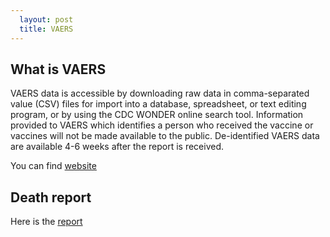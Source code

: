 ```yaml
---
  layout: post
  title: VAERS
---
```

    
## What is VAERS  

VAERS data is accessible by downloading raw data in comma-separated value (CSV) files for import into a database, spreadsheet, or text editing program, or by using the CDC WONDER online search tool. Information provided to VAERS which identifies a person who received the vaccine or vaccines will not be made available to the public. De-identified VAERS data are available 4-6 weeks after the report is received. 
  
You can find [website](https://vaers.hhs.gov/data.html)
    
## Death report  

Here is the [report](_posts/VAERS_01.html)

